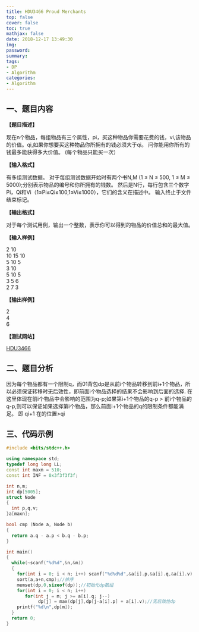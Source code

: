 ```yaml
---
title: HDU3466 Proud Merchants
top: false
cover: false
toc: true
mathjax: false
date: 2018-12-17 13:49:30
img:
password:
summary:
tags:
- DP
- Algorithm
categories:
- Algorithm
---
```

## 一、题目内容

**【题目描述】**

现在n个物品，每组物品有三个属性，pi，买这种物品你需要花费的钱，vi,该物品的价值。qi,如果你想要买这种物品你所拥有的钱必须大于qi。
问你能用你所有的钱最多能获得多大价值。
(每个物品只能买一次）

**【输入格式】**

有多组测试数据。
对于每组测试数据开始时有两个书N,M (1 ≤ N ≤ 500, 1 ≤ M ≤ 5000);分别表示物品的编号和你所拥有的钱数。
然后是N行，每行包含三个数字Pi，Qi和Vi（1≤Pi≤Qi≤100,1≤Vi≤1000），它们的含义在描述中。
输入终止于文件结束标记。

**【输出格式】**

对于每个测试用例，输出一个整数，表示你可以得到的物品的价值总和的最大值。

**【输入样例】**

2 10
<br>10 15 10
<br>5 10 5
<br>3 10
<br>5 10 5
<br>3 5 6
<br>2 7 3

**【输出样例】**

2
<br>4
<br>6


**【测试网站】**

[HDU3466](http://acm.hdu.edu.cn/showproblem.php?pid=3466)



## 二、题目分析

因为每个物品都有一个限制q，而01背包dp是从前i个物品转移到前i+1个物品，所以必须保证转移时无后效性，即前面i个物品选择的结果不会影响到后面的选择.
在这里体现在前i个物品中会影响的范围为q-p;如果第i+1个物品的q-p > 前i个物品的q-p,则可以保证如果选择第i个物品，那么前面i+1个物品的q的限制条件都能满足。 即 qi+1 在的位置>qi


## 三、代码示例
```cpp
#include <bits/stdc++.h>

using namespace std;
typedef long long LL;
const int maxn = 510;
const int INF = 0x3f3f3f3f;

int n,m;
int dp[5005];
struct Node
{
  int p,q,v;
}a[maxn];

bool cmp (Node a, Node b)
{
  return a.q - a.p < b.q - b.p;
}

int main()
{
  while(~scanf("%d%d",&n,&m))
  {
    for(int i = 0; i < n; i++) scanf("%d%d%d",&a[i].p,&a[i].q,&a[i].v);
    sort(a,a+n,cmp);//排序
    memset(dp,0,sizeof(dp));//初始化dp数组
    for(int i = 0; i < n; i++)
       for(int j = m; j >= a[i].q; j--)
            dp[j] = max(dp[j],dp[j-a[i].p] + a[i].v);//无后效性dp
    printf("%d\n",dp[m]);
  }
  return 0;
}
```
